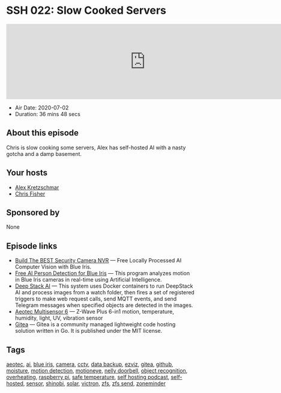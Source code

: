 # SSH 022: Slow Cooked Servers

<iframe src="https://player.fireside.fm/v2/dUlrHQih+3qHmnlt9?theme=dark" width="740" height="200" frameborder="0" scrolling="no"></iframe>

* Air Date: 2020-07-02
* Duration: 36 mins 48 secs

## About this episode

Chris is slow cooking some servers, Alex has self-hosted AI with a nasty gotcha and a damp basement.

## Your hosts
* [Alex Kretzschmar](https://selfhosted.show/hosts/alexktz)
* [Chris Fisher](https://selfhosted.show/hosts/chrislas)

## Sponsored by

None



## Episode links

  * [Build The BEST Security Camera NVR](https://www.youtube.com/watch?v=fwoonl5JKgo "Build The BEST Security Camera NVR") — Free Locally Processed AI Computer Vision with Blue Iris. 
  * [Free AI Person Detection for Blue Iris](https://ipcamtalk.com/threads/tool-tutorial-free-ai-person-detection-for-blue-iris.37330/ "Free AI Person Detection for Blue Iris") — This program analyzes motion in Blue Iris cameras in real-time using Artificial Intelligence. 
  * [Deep Stack AI](https://github.com/danecreekphotography/node-deepstackai-trigger/wiki "Deep Stack AI") — This system uses Docker containers to run DeepStack AI and process images from a watch folder, then fires a set of registered triggers to make web request calls, send MQTT events, and send Telegram messages when specified objects are detected in the images.
  * [Aeotec Multisensor 6](https://www.amazon.com/Aeotec-Multisensor-temperature-humidity-vibration/dp/B0151Z8ZQY "Aeotec Multisensor 6") — Z-Wave Plus 6-in1 motion, temperature, humidity, light, UV, vibration sensor
  * [Gitea](https://gitea.io/en-us/ "Gitea") — Gitea is a community managed lightweight code hosting solution written in Go. It is published under the MIT license.



## Tags

[aeotec](https://selfhosted.show/tags/aeotec), [ai](https://selfhosted.show/tags/ai), [blue iris](https://selfhosted.show/tags/blue%20iris), [camera](https://selfhosted.show/tags/camera), [cctv](https://selfhosted.show/tags/cctv), [data backup](https://selfhosted.show/tags/data%20backup), [ezviz](https://selfhosted.show/tags/ezviz), [gitea](https://selfhosted.show/tags/gitea), [github](https://selfhosted.show/tags/github), [moisture](https://selfhosted.show/tags/moisture), [motion detection](https://selfhosted.show/tags/motion%20detection), [motioneye](https://selfhosted.show/tags/motioneye), [nelly doorbell](https://selfhosted.show/tags/nelly%20doorbell), [object recognition](https://selfhosted.show/tags/object%20recognition), [overheating](https://selfhosted.show/tags/overheating), [raspberry pi](https://selfhosted.show/tags/raspberry%20pi), [safe temperature](https://selfhosted.show/tags/safe%20temperature), [self hosting podcast](https://selfhosted.show/tags/self%20hosting%20podcast), [self-hosted](https://selfhosted.show/tags/self-hosted), [sensor](https://selfhosted.show/tags/sensor), [shinobi](https://selfhosted.show/tags/shinobi), [solar](https://selfhosted.show/tags/solar), [victron](https://selfhosted.show/tags/victron), [zfs](https://selfhosted.show/tags/zfs), [zfs send](https://selfhosted.show/tags/zfs%20send), [zoneminder](https://selfhosted.show/tags/zoneminder)